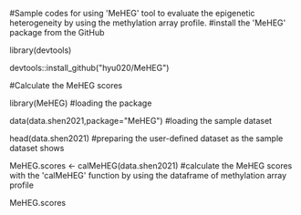 #Sample codes for using 'MeHEG' tool to evaluate the epigenetic heterogeneity by using the methylation array profile.
#install the 'MeHEG' package from the GitHub

library(devtools)

devtools::install_github("hyu020/MeHEG")

#Calculate the MeHEG scores

library(MeHEG) #loading the package

data(data.shen2021,package="MeHEG") #loading the sample dataset

head(data.shen2021) #preparing the user-defined dataset as the sample dataset shows

MeHEG.scores <- calMeHEG(data.shen2021) #calculate the MeHEG scores with the 'calMeHEG' function by using the dataframe of methylation array profile

MeHEG.scores
